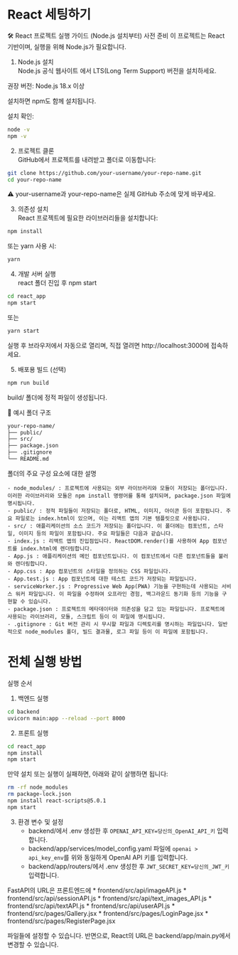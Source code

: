# React 세팅하기

🛠️ React 프로젝트 실행 가이드 (Node.js 설치부터)
사전 준비
이 프로젝트는 React 기반이며, 실행을 위해 Node.js가 필요합니다.

1. Node.js 설치  
Node.js 공식 웹사이트 에서 LTS(Long Term Support) 버전을 설치하세요.

권장 버전: Node.js 18.x 이상

설치하면 npm도 함께 설치됩니다.

설치 확인:
```bash
node -v
npm -v
```

2. 프로젝트 클론  
GitHub에서 프로젝트를 내려받고 폴더로 이동합니다:

```bash
git clone https://github.com/your-username/your-repo-name.git
cd your-repo-name
```

⚠️ your-username과 your-repo-name은 실제 GitHub 주소에 맞게 바꾸세요.

3. 의존성 설치  
React 프로젝트에 필요한 라이브러리들을 설치합니다:

```bash
npm install
```

또는 yarn 사용 시:

```bash
yarn
```

4. 개발 서버 실행  
react 폴더 진입 후 npm start

```bash
cd react_app
npm start
```

또는 
```bash
yarn start
```

실행 후 브라우저에서 자동으로 열리며,
직접 열려면 http://localhost:3000에 접속하세요.

5. 배포용 빌드 (선택)  
```bash
npm run build
```

build/ 폴더에 정적 파일이 생성됩니다.

📁 예시 폴더 구조
```bash
your-repo-name/
├── public/
├── src/
├── package.json
├── .gitignore
└── README.md
```

폴더의 주요 구성 요소에 대한 설명

    - node_modules/ : 프로젝트에 사용되는 외부 라이브러리와 모듈이 저장되는 폴더입니다. 이러한 라이브러리와 모듈은 npm install 명령어를 통해 설치되며, package.json 파일에 명시됩니다.
    - public/ : 정적 파일들이 저장되는 폴더로, HTML, 이미지, 아이콘 등이 포함됩니다. 주요 파일로는 index.html이 있으며, 이는 리액트 앱의 기본 템플릿으로 사용됩니다.
    - src/ : 애플리케이션의 소스 코드가 저장되는 폴더입니다. 이 폴더에는 컴포넌트, 스타일, 이미지 등의 파일이 포함됩니다. 주요 파일들은 다음과 같습니다.
    - index.js : 리액트 앱의 진입점입니다. ReactDOM.render()를 사용하여 App 컴포넌트를 index.html에 렌더링합니다.
    - App.js : 애플리케이션의 메인 컴포넌트입니다. 이 컴포넌트에서 다른 컴포넌트들을 불러와 렌더링합니다.
    - App.css : App 컴포넌트의 스타일을 정의하는 CSS 파일입니다.
    - App.test.js : App 컴포넌트에 대한 테스트 코드가 저장되는 파일입니다.
    - serviceWorker.js : Progressive Web App(PWA) 기능을 구현하는데 사용되는 서비스 워커 파일입니다. 이 파일을 수정하여 오프라인 경험, 백그라운드 동기화 등의 기능을 구현할 수 있습니다.
    - package.json : 프로젝트의 메타데이터와 의존성을 담고 있는 파일입니다. 프로젝트에 사용되는 라이브러리, 모듈, 스크립트 등이 이 파일에 명시됩니다.
    - .gitignore : Git 버전 관리 시 무시할 파일과 디렉토리를 명시하는 파일입니다. 일반적으로 node_modules 폴더, 빌드 결과물, 로그 파일 등이 이 파일에 포함됩니다.

# 전체 실행 방법
실행 순서
1. 백엔드 실행
```bash
cd backend
uvicorn main:app --reload --port 8000
```
2. 프론트 실행

```bash
cd react_app
npm install
npm start
```

만약 설치 또는 실행이 실패하면, 아래와 같이 살행하면 됩니다:

```bash
rm -rf node_modules
rm package-lock.json
npm install react-scripts@5.0.1
npm start
```

3. 환경 변수 및 설정
    * backend/에서 .env 생성한 후 `OPENAI_API_KEY=당신의_OpenAI_API_키` 입력합니다.
    * backend/app/services/model_config.yaml 파일에 `openai > api_key_env`를 위와 동일하게 OpenAI API 키를 입력합니다.
    * backend/app/routers/에서 .env 생성한 후 `JWT_SECRET_KEY=당신의_JWT_키` 입력합니다.

FastAPI의 URL은 프론트엔드에 
    * frontend/src/api/imageAPI.js
    * frontend/src/api/sessionAPI.js
    * frontend/src/api/text_images_API.js
    * frontend/src/api/textAPI.js
    * frontend/src/api/userAPI.js
    * frontend/src/pages/Gallery.jsx
    * frontend/src/pages/LoginPage.jsx
    * frontend/src/pages/RegisterPage.jsx

파일들에 설정할 수 있습니다. 반면으로, React의 URL은 backend/app/main.py에서 변경할 수 있습니다.

